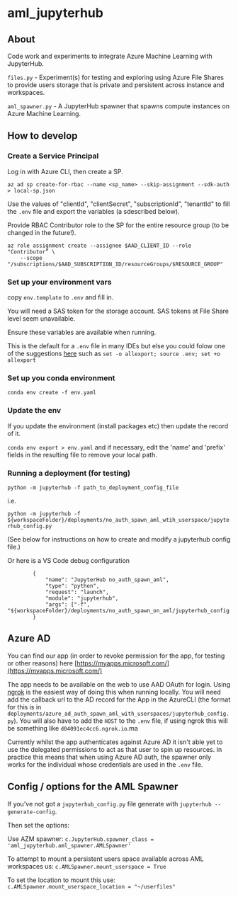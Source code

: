 # aml_jupyterhub

## About

Code work and experiments to integrate Azure Machine Learning with JupyterHub.

`files.py` - Experiment(s) for testing and exploring using Azure File Shares to provide users storage that is private and persistent across instance and workspaces.

`aml_spawner.py` - A JupyterHub spawner that spawns compute instances on Azure Machine Learning.

## How to develop

### Create a Service Principal
Log in with Azure CLI, then create a SP.
```
az ad sp create-for-rbac --name <sp_name> --skip-assignment --sdk-auth > local-sp.json
```
Use the values of "clientId", "clientSecret", "subscriptionId", "tenantId" to fill the `.env` file and export the variables (a sdescribed below).

Provide RBAC Contributor role to the SP for the entire resource group (to be changed in the future!).
```
az role assignment create --assignee $AAD_CLIENT_ID --role "Contributor” \
    --scope "/subscriptions/$AAD_SUBSCRIPTION_ID/resourceGroups/$RESOURCE_GROUP"
```

### Set up your environment vars
copy `env.template` to `.env` and fill in.

You will need a SAS token for the storage account. SAS tokens at File Share level seem unavailable.

Ensure these variables are available when running.

This is the default for a `.env` file in many IDEs but else you could folow one of the suggestions [here](https://gist.github.com/mihow/9c7f559807069a03e302605691f85572) such as `set -o allexport; source .env; set +o allexport`


### Set up you conda environment

`conda env create -f env.yaml`

### Update the env

If you update the environment (install packages etc) then update the record of it.

`conda env export > env.yaml`
and if necessary, edit the 'name' and 'prefix' fields in the resulting file to remove your local path.


### Running a deployment (for testing)

`python -m jupyterhub -f path_to_deployment_config_file`

i.e.

`python -m jupyterhub -f ${workspaceFolder}/deployments/no_auth_spawn_aml_wtih_userspace/jupyterhub_config.py`

(See below for instructions on how to create and modify a jupyterhub config file.)


Or here is a VS Code debug configuration

```
        {
            "name": "JupyterHub no_auth_spawn_aml",
            "type": "python",
            "request": "launch",
            "module": "jupyterhub",
            "args": ["-f", "${workspaceFolder}/deployments/no_auth_spawn_on_aml/jupyterhub_config.py"]
        }
```

## Azure AD

You can find our app (in order to revoke permission for the app, for testing or other reasons) here [https://myapps.microsoft.com/](https://myapps.microsoft.com/)

The app needs to be available on the web to use AAD OAuth for login. Using [ngrok](https://ngrok.com/) is the easiest way of doing this when running locally.
You will need add the callback url to the AD record for the App in the AzureCLI (the format for this is in `deployments/azure_ad_auth_spawn_aml_with_userspaces/jupyterhub_config.py`). You will also have to add the `HOST` to the `.env` file, if using ngrok this will be something like `d04091ec4cc6.ngrok.io`.ma

Currently whilst the app authenticates against Azure AD it isn't able yet to use the delegated permissions to act as that user to spin up resources.
In practice this means that when using Azure AD auth, the spawner only works for the individual whose credentials are used in the `.env` file.

## Config / options for the AML Spawner
If you've not got a `jupyterhub_config.py` file generate with `jupyterhub --generate-config`.

Then set the options:

Use AZM spawner:
`c.JupyterHub.spawner_class = 'aml_jupyterhub.aml_spawner.AMLSpawner'`

To attempt to mount a persistent users space available across AML workspaces us:
`c.AMLSpawner.mount_userspace = True`

To set the location to mount this use:
`c.AMLSpawner.mount_userspace_location = "~/userfiles"`